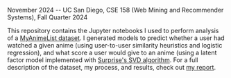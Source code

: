 November 2024 -- UC San Diego, CSE 158 (Web Mining and Recommender Systems), Fall Quarter 2024  

This repository contains the Jupyter notebooks I used to perform analysis of a [MyAnimeList dataset](https://www.kaggle.com/datasets/azathoth42/myanimelist?select=UserAnimeList.csv). I generated models to predict whether a user had watched a given anime (using user-to-user similarity heuristics and logistic regression), and what score a user would give to an anime (using a latent factor model implemented with [Surprise's SVD algorithm](https://surpriselib.com/). For a full description of the dataset, my process, and results, check out [my report](https://github.com/ktychn/CSE158-assignment2/blob/main/CSE%20158%20Assignment%202%20Report.pdf).
